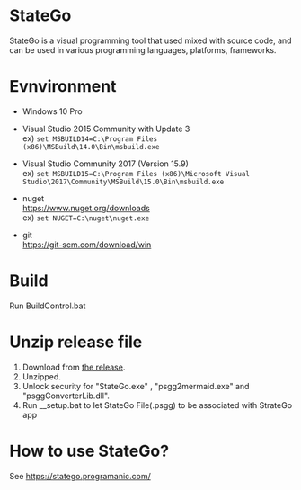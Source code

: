 # StateGo 

StateGo is a visual programming tool that used mixed with source code, and can be used in various programming languages, platforms, frameworks.
 
# Evnvironment

- Windows 10 Pro

- Visual Studio 2015 Community with Update 3  
ex) ```set MSBUILD14=C:\Program Files (x86)\MSBuild\14.0\Bin\msbuild.exe```

- Visual Studio Community 2017 (Version 15.9)  
ex) ```set MSBUILD15=C:\Program Files (x86)\Microsoft Visual Studio\2017\Community\MSBuild\15.0\Bin\msbuild.exe```

- nuget  
   https://www.nuget.org/downloads  
ex) ```set NUGET=C:\nuget\nuget.exe```

- git  
   https://git-scm.com/download/win

# Build

Run BuildControl.bat

# Unzip release file

1. Download from [the release](https://github.com/NNNIC/statego/tags).
2. Unzipped.
3. Unlock security for "StateGo.exe" , "psgg2mermaid.exe" and "psggConverterLib.dll".
4. Run __setup.bat to let StateGo File(.psgg) to be associated with StrateGo app

# How to use StateGo?

See https://statego.programanic.com/

